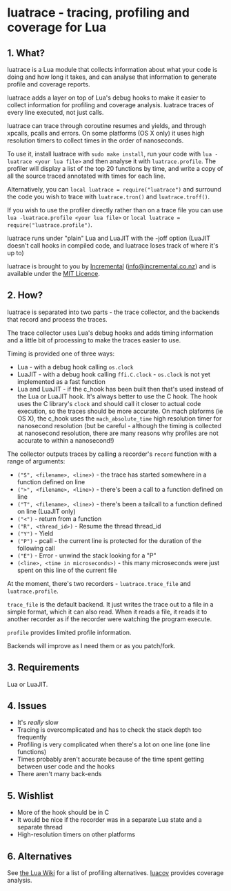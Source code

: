 # luatrace - tracing, profiling and coverage for Lua

## 1. What?

luatrace is a Lua module that collects information about what your code is doing
and how long it takes, and can analyse that information to generate profile and
coverage reports.

luatrace adds a layer on top of Lua's debug hooks to make it easier to collect
information for profiling and coverage analysis.
luatrace traces of every line executed, not just calls.

luatrace can trace through coroutine resumes and yields, and through xpcalls,
pcalls and errors.
On some platforms (OS X only) it uses high resolution timers to collect
times in the order of nanoseconds.

To use it, install luatrace with `sudo make install`,
run your code with `lua -luatrace <your lua file>` and then analyse it
with `luatrace.profile`.  The profiler will display a list of the top 20 functions
by time, and write a copy of all the source traced annotated with times for each
line.

Alternatively, you can `local luatrace = require("luatrace")` and surround the code
you wish to trace with `luatrace.tron()` and `luatrace.troff()`.

If you wish to use the profiler directly rather than on a trace file you can use
`lua -luatrace.profile <your lua file>` or `local luatrace = require("luatrace.profile")`.

luatrace runs under "plain" Lua and LuaJIT with the -joff option (LuaJIT doesn't
call hooks in compiled code, and luatrace loses track of where it's up to)

luatrace is brought to you by [Incremental](http://www.incremental.co.nz/) (<info@incremental.co.nz>)
and is available under the [MIT Licence](http://www.opensource.org/licenses/mit-license.php).


## 2. How?

luatrace is separated into two parts - the trace collector, and the backends that
record and process the traces.

The trace collector uses Lua's debug hooks and adds timing information and a
little bit of processing to make the traces easier to use.

Timing is provided one of three ways:

+ Lua - with a debug hook calling `os.clock`
+ LuaJIT - with a debug hook calling `ffi.C.clock` - `os.clock` is not yet
  implemented as a fast function
+ Lua and LuaJIT - if the c_hook has been built then that's used instead of the
  Lua or LuaJIT hook.  It's always better to use the C hook.
  The hook uses the C library's `clock` and should call it closer to actual code
  execution, so the traces should be more accurate.
  On mach plaforms (ie OS X), the c_hook uses the `mach_absolute_time` high
  resolution timer for nanosecond resolution (but be careful - although the
  timing is collected at nanosecond resolution, there are many reasons why
  profiles are not accurate to within a nanosecond!)

The collector outputs traces by calling a recorder's `record` function with a
range of arguments:

+ `("S", <filename>, <line>)` - the trace has started somewhere in a function defined on line
+ `(">", <filename>, <line>)` - there's been a call to a function defined on line
+ `("T", <filename>, <line>)` - there's been a tailcall to a function defined on line (LuaJIT only)
+ `("<")` - return from a function
+ `("R", <thread_id>)` - Resume the thread thread_id
+ `("Y")` - Yield
+ `("P")` - pcall - the current line is protected for the duration of the following call
+ `("E")` - Error - unwind the stack looking for a "P"
+ `(<line>, <time in microseconds>)` - this many microseconds were just spent on this line of the current file

At the moment, there's two recorders - `luatrace.trace_file` and `luatrace.profile`.

`trace_file` is the default backend.  It just writes the trace out to a file in a simple format,
which it can also read.  When it reads a file, it reads it to another recorder
as if the recorder were watching the program execute.

`profile` provides limited profile information.

Backends will improve as I need them or as you patch/fork.


## 3. Requirements

Lua or LuaJIT.


## 4. Issues

+ It's _really_ slow
+ Tracing is overcomplicated and has to check the stack depth too frequently
+ Profiling is very complicated when there's a lot on one line (one line functions)
+ Times probably aren't accurate because of the time spent getting between user code and the hooks
+ There aren't many back-ends


## 5. Wishlist

+ More of the hook should be in C
+ It would be nice if the recorder was in a separate Lua state and a separate thread
+ High-resolution timers on other platforms


## 6. Alternatives

See [the Lua Wiki](http://lua-users.org/wiki/ProfilingLuaCode) for a list of profiling alternatives.
[luacov](http://luacov.luaforge.net/) provides coverage analysis.


